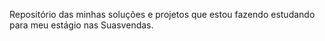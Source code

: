 Repositório das minhas soluções e projetos que estou fazendo estudando para meu estágio nas Suasvendas.
